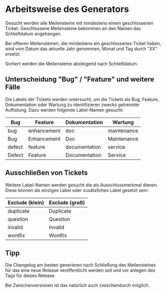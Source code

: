 # Arbeitsweise des Generators

Gesucht werden alle Meilensteine mit mindestens einem geschlossenen Ticket.
Geschlossene Meilensteine bekommen an den Namen das Schließdatum angehangen.

Bei offenen Meilensteinen, die mindestens ein geschlossenes Ticket haben,
wird vom Datum das aktuelle Jahr genommen, Monat und Tag durch "XX" ersetzt.

Sortiert werden die Meilensteine absteigend nach Schließdatum.


## Unterscheidung "Bug" / "Feature" und weitere Fälle

Die Labels der Tickets werden untersucht, um die Tickets als Bug, Feature,
Dokumentation oder Wartung zu identifizieren zwecks getrennter Auflistung.
Dazu werden folgende Label-Namen gesucht:

Bug | Feature | Dokumentation | Wartung
--- | ------- | ------------- | -------
bug | enhancement | doc | maintenance
Bug | Enhancement | Doc | Maintenance
defect | feature | documentation | service
Defect | Feature | Documentation | Service


## Ausschließen von Tickets

Weitere Label-Namen werden gesucht die als Ausschlussmerkmal dienen.
Diese können als einziges Label oder zusätzliches Label gesetzt sein:

Exclude (klein) | Exclude (groß)
--------------- | --------------
duplicate | Duplicate
question | Question
invalid | Invalid
wontfix | Wontfix


## Tipp

Die Changelog am besten generieren nach Schließung des Meilensteines für das
eine neue Release veröffentlicht werden soll und vor anlegen des Tags für dieses
Release.

Bei Zwischenversionen ist das natürlich auch zwischendurch möglich.
